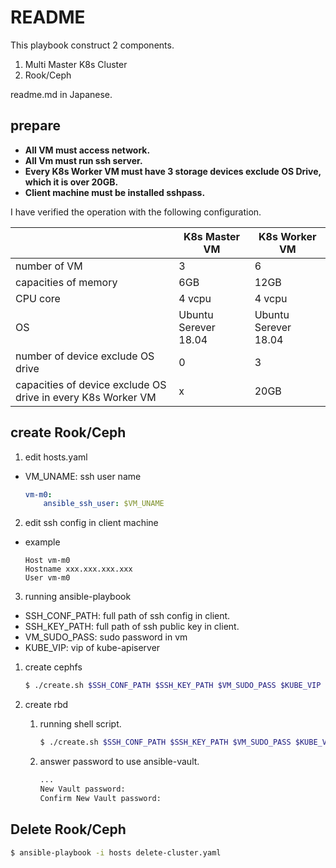 # README

This playbook construct 2 components.
1. Multi Master K8s Cluster
2. Rook/Ceph

readme.md in Japanese.


## prepare

  * __All VM must access network.__
  * __All Vm must run ssh server.__
  * __Every K8s Worker VM must have 3 storage devices exclude OS Drive, which it is over 20GB.__
  * __Client machine must be installed sshpass.__

I have verified the operation with the following configuration.

|         |  K8s Master VM  |  K8s Worker VM  |
| ---- | ---- | ---- |
|number of VM|3|6|
|capacities of memory|  6GB  |  12GB  |
|CPU core|  4 vcpu  |  4 vcpu  |
|OS|Ubuntu Serever 18.04|Ubuntu Serever 18.04|
|number of device exclude OS drive|0|3|
|capacities of device exclude OS drive in every K8s Worker VM|x|20GB|


## create Rook/Ceph

1. edit hosts.yaml

* VM_UNAME: ssh user name

    ```hosts.yaml
    vm-m0:
        ansible_ssh_user: $VM_UNAME
    ```

2. edit ssh config in client machine

* example

    ```config
    Host vm-m0
    Hostname xxx.xxx.xxx.xxx
    User vm-m0
    ```

3. running ansible-playbook

* SSH_CONF_PATH: full path of ssh config in client.
* SSH_KEY_PATH: full path of ssh public key in client.
* VM_SUDO_PASS: sudo password in vm
* KUBE_VIP: vip of kube-apiserver

1. create cephfs

    ```bash
    $ ./create.sh $SSH_CONF_PATH $SSH_KEY_PATH $VM_SUDO_PASS $KUBE_VIP
    ```

2. create rbd

    1. running shell script.

        ```bash
        $ ./create.sh $SSH_CONF_PATH $SSH_KEY_PATH $VM_SUDO_PASS $KUBE_VIP -e ceph_type=rbd
        ```
    2. answer password to use ansible-vault.

        ```bash
        ...
        New Vault password: 
        Confirm New Vault password:
        ```

## Delete Rook/Ceph

```bash
$ ansible-playbook -i hosts delete-cluster.yaml
```